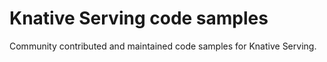 # Knative Serving code samples

Community contributed and maintained code samples for Knative Serving.
